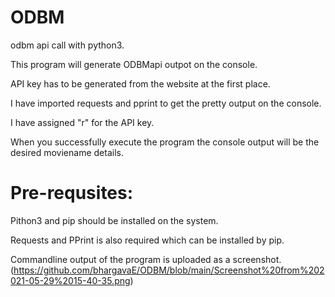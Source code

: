 # ODBM
odbm api call with python3.

This program will generate ODBMapi outpot on the console.

API key has to be generated from the website at the first place.

I have imported requests and pprint to get the pretty output on the console.

I have assigned "r" for the API key.

When you successfully execute the program the console output will be the desired moviename details.

Pre-requsites:
==============

Pithon3 and pip should be installed on the system.

Requests and PPrint is also required which can be installed by pip.


Commandline output of the program is uploaded as a screenshot. (https://github.com/bhargavaE/ODBM/blob/main/Screenshot%20from%202021-05-29%2015-40-35.png)

